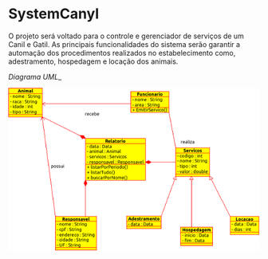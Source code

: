 # SystemCanyl

O projeto será voltado para o controle  e gerenciador de serviços de um Canil e Gatil.  As principais funcionalidades do sistema serão  garantir  a automação dos procedimentos realizados no estabelecimento como,  adestramento, hospedagem e locação dos animais.




_Diagrama UML__


<img width="800" alt="portfolio_view" src="UML.png">

